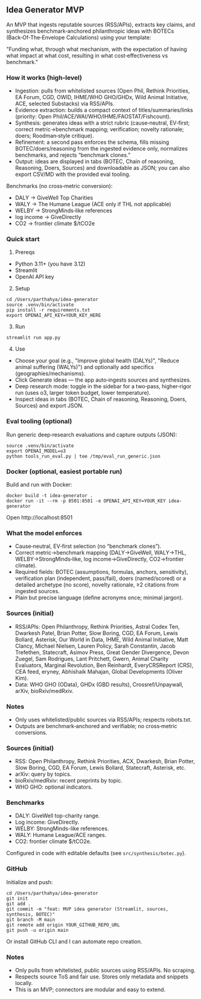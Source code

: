 ## Idea Generator MVP

An MVP that ingests reputable sources (RSS/APIs), extracts key claims, and synthesizes benchmark‑anchored philanthropic ideas with BOTECs (Back‑Of‑The‑Envelope Calculations) using your template:

"Funding what, through what mechanism, with the expectation of having what impact at what cost, resulting in what cost‑effectiveness vs benchmark."

### How it works (high‑level)
- Ingestion: pulls from whitelisted sources (Open Phil, Rethink Priorities, EA Forum, CGD, OWID, IHME/WHO GHO/GHDx, Wild Animal Initiative, ACE, selected Substacks) via RSS/APIs.
- Evidence extraction: builds a compact context of titles/summaries/links (priority: Open Phil/ACE/WAI/WHO/IHME/FAOSTAT/Fishcount).
- Synthesis: generates ideas with a strict rubric (cause‑neutral, EV‑first; correct metric→benchmark mapping; verification; novelty rationale; doers; Roodman‑style critique).
- Refinement: a second pass enforces the schema, fills missing BOTEC/doers/reasoning from the ingested evidence only, normalizes benchmarks, and rejects “benchmark clones.”
- Output: ideas are displayed in tabs (BOTEC, Chain of reasoning, Reasoning, Doers, Sources) and downloadable as JSON; you can also export CSV/MD with the provided eval tooling.

Benchmarks (no cross‑metric conversion):
- DALY → GiveWell Top Charities
- WALY → The Humane League (ACE only if THL not applicable)
- WELBY → StrongMinds‑like references
- log income → GiveDirectly
- CO2 → frontier climate $/tCO2e

### Quick start

1) Prereqs
- Python 3.11+ (you have 3.12)
- Streamlit
- OpenAI API key

2) Setup
```
cd /Users/parthahya/idea-generator
source .venv/bin/activate
pip install -r requirements.txt
export OPENAI_API_KEY=YOUR_KEY_HERE
```

3) Run
```
streamlit run app.py
```

4) Use
- Choose your goal (e.g., "Improve global health (DALYs)", "Reduce animal suffering (WALYs)") and optionally add specifics (geographies/mechanisms).
- Click Generate ideas — the app auto‑ingests sources and synthesizes.
- Deep research mode: toggle in the sidebar for a two‑pass, higher‑rigor run (uses o3, larger token budget, lower temperature).
- Inspect ideas in tabs (BOTEC, Chain of reasoning, Reasoning, Doers, Sources) and export JSON.

### Eval tooling (optional)
Run generic deep‑research evaluations and capture outputs (JSON):
```
source .venv/bin/activate
export OPENAI_MODEL=o3
python tools_run_eval.py | tee /tmp/eval_run_generic.json
```

### Docker (optional, easiest portable run)
Build and run with Docker:
```
docker build -t idea-generator .
docker run -it --rm -p 8501:8501 -e OPENAI_API_KEY=YOUR_KEY idea-generator
```
Open http://localhost:8501

### What the model enforces
- Cause‑neutral, EV‑first selection (no “benchmark clones”).
- Correct metric→benchmark mapping (DALY→GiveWell, WALY→THL, WELBY→StrongMinds‑like, log income→GiveDirectly, CO2→frontier climate).
- Required fields: BOTEC (assumptions, formulas, anchors, sensitivity), verification plan (independent, pass/fail), doers (named/scored) or a detailed archetype (no score), novelty rationale, ≥2 citations from ingested sources.
- Plain but precise language (define acronyms once; minimal jargon).

### Sources (initial)
- RSS/APIs: Open Philanthropy, Rethink Priorities, Astral Codex Ten, Dwarkesh Patel, Brian Potter, Slow Boring, CGD, EA Forum, Lewis Bollard, Asterisk, Our World in Data, IHME, Wild Animal Initiative, Matt Clancy, Michael Nielsen, Lauren Policy, Sarah Constantin, Jacob Trefethen, Statecraft, Asimov Press, Great Gender Divergence, Devon Zuegel, Sam Rodrigues, Lant Pritchett, Gwern, Animal Charity Evaluators, Marginal Revolution, Ben Reinhardt, EveryCRSReport (CRS), CEA feed, eryney, Abhishaik Mahajan, Global Developments (Oliver Kim).
- Data: WHO GHO (OData), GHDx (GBD results), Crossref/Unpaywall, arXiv, bioRxiv/medRxiv.

### Notes
- Only uses whitelisted/public sources via RSS/APIs; respects robots.txt.
- Outputs are benchmark‑anchored and verifiable; no cross‑metric conversions.

### Sources (initial)
- RSS: Open Philanthropy, Rethink Priorities, ACX, Dwarkesh, Brian Potter, Slow Boring, CGD, EA Forum, Lewis Bollard, Statecraft, Asterisk, etc.
- arXiv: query by topics.
- bioRxiv/medRxiv: recent preprints by topic.
- WHO GHO: optional indicators.

### Benchmarks
- DALY: GiveWell top-charity range.
- Log income: GiveDirectly.
- WELBY: StrongMinds-like references.
- WALY: Humane League/ACE ranges.
- CO2: frontier climate $/tCO2e.

Configured in code with editable defaults (see `src/synthesis/botec.py`).

### GitHub
Initialize and push:
```
cd /Users/parthahya/idea-generator
git init
git add .
git commit -m "feat: MVP idea generator (Streamlit, sources, synthesis, BOTEC)"
git branch -M main
git remote add origin YOUR_GITHUB_REPO_URL
git push -u origin main
```

Or install GitHub CLI and I can automate repo creation.

### Notes
- Only pulls from whitelisted, public sources using RSS/APIs. No scraping.
- Respects source ToS and fair use. Stores only metadata and snippets locally.
- This is an MVP; connectors are modular and easy to extend.


